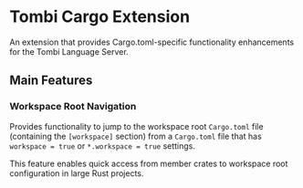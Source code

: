 # Tombi Cargo Extension

An extension that provides Cargo.toml-specific functionality enhancements for the Tombi Language Server.

## Main Features

### Workspace Root Navigation

Provides functionality to jump to the workspace root `Cargo.toml` file (containing the `[workspace]` section)
from a `Cargo.toml` file that has `workspace = true` or `*.workspace = true` settings.

This feature enables quick access from member crates to workspace root configuration in large Rust projects.
